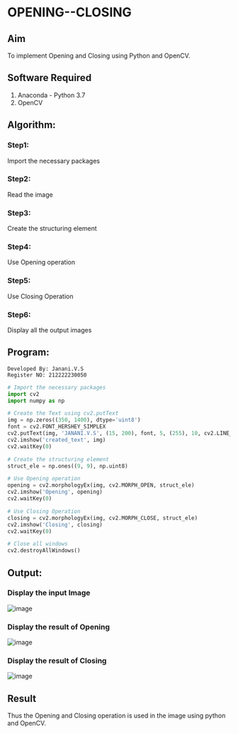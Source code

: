 # OPENING--CLOSING
## Aim
To implement Opening and Closing using Python and OpenCV.

## Software Required
1. Anaconda - Python 3.7
2. OpenCV
## Algorithm:
### Step1:
Import the necessary packages


### Step2:
Read the image

### Step3:
Create the structuring element

### Step4:
Use Opening operation

### Step5:
Use Closing Operation

### Step6:
Display all the output images

 
## Program:
```
Developed By: Janani.V.S
Register NO: 212222230050
```
``` Python
# Import the necessary packages
import cv2
import numpy as np

# Create the Text using cv2.putText
img = np.zeros((350, 1400), dtype='uint8')
font = cv2.FONT_HERSHEY_SIMPLEX
cv2.putText(img, 'JANANI.V.S', (15, 200), font, 5, (255), 10, cv2.LINE_AA)
cv2.imshow('created_text', img)
cv2.waitKey(0)

# Create the structuring element
struct_ele = np.ones((9, 9), np.uint8)

# Use Opening operation
opening = cv2.morphologyEx(img, cv2.MORPH_OPEN, struct_ele)
cv2.imshow('Opening', opening)
cv2.waitKey(0)

# Use Closing Operation
closing = cv2.morphologyEx(img, cv2.MORPH_CLOSE, struct_ele)
cv2.imshow('Closing', closing)
cv2.waitKey(0)

# Close all windows
cv2.destroyAllWindows()
```
## Output:

### Display the input Image
![image](https://github.com/janani225/OPENING--AND-CLOSING/assets/113497333/ddfaa374-8a10-4c5d-ab08-84a74b825a9b)


### Display the result of Opening
![image](https://github.com/janani225/OPENING--AND-CLOSING/assets/113497333/d143673c-1601-4cd5-af1b-3e777f433312)


### Display the result of Closing
![image](https://github.com/janani225/OPENING--AND-CLOSING/assets/113497333/ea2d9eaa-5891-4bac-924e-1524ec21f193)


## Result
Thus the Opening and Closing operation is used in the image using python and OpenCV.
